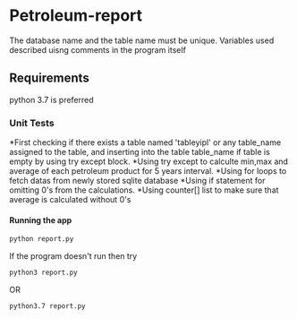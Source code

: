 # Petroleum-report
The database name and the table name must be unique.
Variables used described uisng comments in the program itself

## Requirements
python 3.7 is preferred


### Unit Tests
*First checking if there exists a table named 'tableyipl' or any table_name assigned to the table, and inserting into the table table_name if table is empty by using try except block.
*Using try except to calculte min,max and average of each petroleum product for 5 years interval.
*Using for loops to fetch datas from newly stored sqlite database
*Using if statement for omitting 0's from the calculations.
*Using counter[] list to make sure that average is calculated without 0's

#### Running the app

```bash
python report.py
```
If the program doesn't run then try 
```bash
python3 report.py
```
OR
```bash
python3.7 report.py
```
